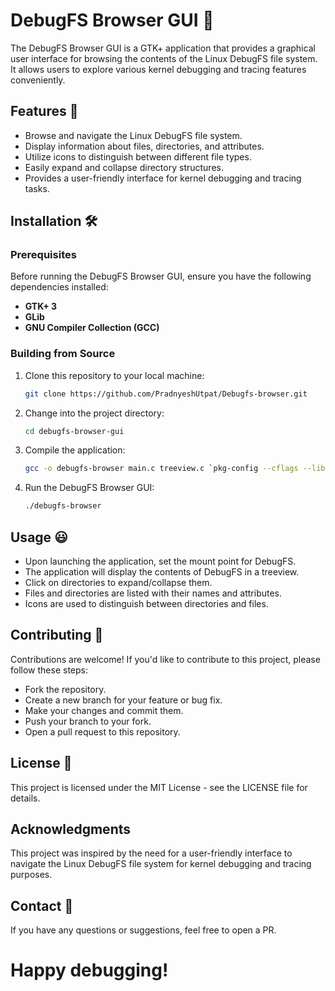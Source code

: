 # DebugFS Browser GUI 🐧

The DebugFS Browser GUI is a GTK+ application that provides a graphical user interface for browsing the contents of the Linux DebugFS file system. It allows users to explore various kernel debugging and tracing features conveniently.

## Features 🚀

- Browse and navigate the Linux DebugFS file system.
- Display information about files, directories, and attributes.
- Utilize icons to distinguish between different file types.
- Easily expand and collapse directory structures.
- Provides a user-friendly interface for kernel debugging and tracing tasks.

## Installation 🛠️

### Prerequisites

Before running the DebugFS Browser GUI, ensure you have the following dependencies installed:

- **GTK+ 3**
- **GLib**
- **GNU Compiler Collection (GCC)**

### Building from Source

1. Clone this repository to your local machine:

   ```bash
   git clone https://github.com/PradnyeshUtpat/Debugfs-browser.git
   ```
2. Change into the project directory:

   ```bash
   cd debugfs-browser-gui
   ```
3. Compile the application:

   ```bash
   gcc -o debugfs-browser main.c treeview.c `pkg-config --cflags --libs gtk+-3.0`
   ```
4. Run the DebugFS Browser GUI:
   
   ```bash
   ./debugfs-browser
   ```
## Usage 😃
- Upon launching the application, set the mount point for DebugFS.
- The application will display the contents of DebugFS in a treeview.
- Click on directories to expand/collapse them.
- Files and directories are listed with their names and attributes.
- Icons are used to distinguish between directories and files.


## Contributing 🤝
Contributions are welcome! If you'd like to contribute to this project, please follow these steps:
- Fork the repository.
- Create a new branch for your feature or bug fix.
- Make your changes and commit them.
- Push your branch to your fork.
- Open a pull request to this repository.

## License 📜
This project is licensed under the MIT License - see the LICENSE file for details.

## Acknowledgments
This project was inspired by the need for a user-friendly interface to navigate the Linux DebugFS file system for kernel debugging and tracing purposes.

## Contact 📧
If you have any questions or suggestions, feel free to open a PR.

# Happy debugging!
